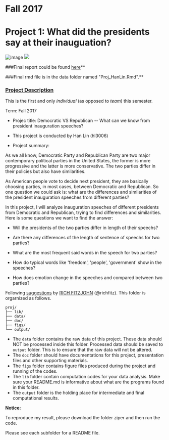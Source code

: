 # Fall 2017
# Project 1: What did the presidents say at their inauguation?

![image](figs/title.jpg) ![](http://atlantablackstar.com/wp-content/uploads/2013/03/republican-democrat-battle.jpeg)

###Final report could be found [here](file:///Users/linhan/GitHub/fall2017-project1-budingtanke/doc/Proj_HanLin.html)**

###Final rmd file is in the data folder named "Proj_HanLin.Rmd".**

### [Project Description](doc/)
This is the first and only *individual* (as opposed to *team*) this semester. 

Term: Fall 2017

+ Projec title: Democratic VS Republican -- What can we know from president inauguration speeches?
+ This project is conducted by Han Lin (hl3006)



+ Project summary: 

As we all know, Democratic Party and Republican Party are two major contemporary political parties in the United States, the former is more progressive and the latter is more conservative.
The two parties differ in their policies but also have similarities.

As American people vote to decide next president, they are basically choosing parties, in most cases, between Democratic and Republican. So one question we could ask is: what are the differences and similarities of the president inauguration speeches from different parties?

In this project, I will analyze inauguration speeches of different presidents from Democratic and Republican, trying to find differences and similarities. Here is some questions we want to find the answer:


* Will the presidents of the two parties differ in length of their speechs?

* Are there any differences of the length of sentence of speechs for two parties?

* What are the most frequent said words in the speech for two parties?

* How do typical words like 'freedom', 'people', 'government' show in the speeches?

* How does emotion change in the speeches and compared between two parties?


Following [suggestions](http://nicercode.github.io/blog/2013-04-05-projects/) by [RICH FITZJOHN](http://nicercode.github.io/about/#Team) (@richfitz). This folder is orgarnized as follows.

```
proj/
├── lib/
├── data/
├── doc/
├── figs/
└── output/
```
- The `data` folder contains the raw data of this project. These data should NOT be processed inside this folder. Processed data should be saved to `output` folder. This is to ensure that the raw data will not be altered. 
- The `doc` folder should have documentations for this project, presentation files and other supporting materials. 
- The `figs` folder contains figure files produced during the project and running of the codes. 
- The `lib` folder contain computation codes for your data analysis. Make sure your README.md is informative about what are the programs found in this folder. 
- The `output` folder is the holding place for intermediate and final computational results.

**Notice:**

To reproduce my result, please download the folder ziper and then run the code.

Please see each subfolder for a README file.
